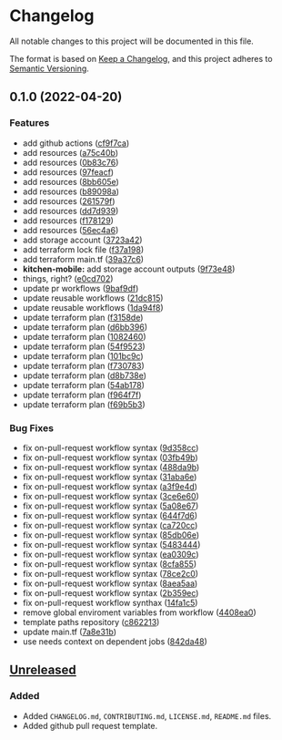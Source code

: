 # Changelog

All notable changes to this project will be documented in this file.

The format is based on [Keep a Changelog](https://keepachangelog.com/en/1.0.0/),
and this project adheres to [Semantic Versioning](https://semver.org/spec/v2.0.0.html).

## 0.1.0 (2022-04-20)


### Features

* add github actions ([cf9f7ca](https://github.com/filipefigueredo/blackcats/commit/cf9f7ca9a6d1d6631e65e1534e7f9554eac286a0))
* add resources ([a75c40b](https://github.com/filipefigueredo/blackcats/commit/a75c40b6fa22711c6bdc3ce30ee7f37726462a9f))
* add resources ([0b83c76](https://github.com/filipefigueredo/blackcats/commit/0b83c76c9c462000a24e1a89a731d8ed32df8425))
* add resources ([97feacf](https://github.com/filipefigueredo/blackcats/commit/97feacf738269290695139a4eb24a5a3bd15a6c5))
* add resources ([8bb605e](https://github.com/filipefigueredo/blackcats/commit/8bb605e3a8d8329a57c0432c92302aa2d8f4bd51))
* add resources ([b89098a](https://github.com/filipefigueredo/blackcats/commit/b89098a1c5471872fbe5539aa94d132f9655cb58))
* add resources ([261579f](https://github.com/filipefigueredo/blackcats/commit/261579fe979ba006e0ab6cd4c86ef3d7cd1d0ef7))
* add resources ([dd7d939](https://github.com/filipefigueredo/blackcats/commit/dd7d9390db2574adb22f9392ac8aca0305faca17))
* add resources ([f178129](https://github.com/filipefigueredo/blackcats/commit/f1781295a50fd54495caf6434e25e090f42b7a6c))
* add resources ([56ec4a6](https://github.com/filipefigueredo/blackcats/commit/56ec4a677e49e603c1c79d90e5ec6e511e886181))
* add storage account ([3723a42](https://github.com/filipefigueredo/blackcats/commit/3723a42c301941ba4a4457ddc20fb7313bb63222))
* add terraform lock file ([f37a198](https://github.com/filipefigueredo/blackcats/commit/f37a198bdad1e95371eb1b7914f24ad28370f458))
* add terraform main.tf ([39a37c6](https://github.com/filipefigueredo/blackcats/commit/39a37c67709dfc2f327efb052a289a6449381c47))
* **kitchen-mobile:** add storage account outputs ([9f73e48](https://github.com/filipefigueredo/blackcats/commit/9f73e48303f8e2f8955fbd05706fd67a641b73ee))
* things, right? ([e0cd702](https://github.com/filipefigueredo/blackcats/commit/e0cd702071d3b8363125f7e68c81b86fc734cafa))
* update pr workflows ([9baf9df](https://github.com/filipefigueredo/blackcats/commit/9baf9dfde0395792f137be89e053a72068c7f11f))
* update reusable workflows ([21dc815](https://github.com/filipefigueredo/blackcats/commit/21dc8151b3ed203ed523e6f743bc90b8e540b36b))
* update reusable workflows ([1da94f8](https://github.com/filipefigueredo/blackcats/commit/1da94f812f21489d23f3e358c0f61d8fe8246d22))
* update terraform plan ([f3158de](https://github.com/filipefigueredo/blackcats/commit/f3158de037f13681fbd4967dc3790169fe455396))
* update terraform plan ([d6bb396](https://github.com/filipefigueredo/blackcats/commit/d6bb396b4ffe3afb98235f903fedc7619d4d8068))
* update terraform plan ([1082460](https://github.com/filipefigueredo/blackcats/commit/1082460e358118b9e68d05189999e2c517fa3087))
* update terraform plan ([54f9523](https://github.com/filipefigueredo/blackcats/commit/54f9523b9cac287bfcb597b186dfe26a0db50912))
* update terraform plan ([101bc9c](https://github.com/filipefigueredo/blackcats/commit/101bc9c93065d7484f476659ec012254fa5554e9))
* update terraform plan ([f730783](https://github.com/filipefigueredo/blackcats/commit/f730783260f4f840d2d58c3c97f675c46f686ffe))
* update terraform plan ([d8b738e](https://github.com/filipefigueredo/blackcats/commit/d8b738e10feb36220856318f73e7d723fa7934b4))
* update terraform plan ([54ab178](https://github.com/filipefigueredo/blackcats/commit/54ab1785f97d76ebfb257025fb43bc27e98de9e4))
* update terraform plan ([f964f7f](https://github.com/filipefigueredo/blackcats/commit/f964f7fcc9cd8e430162c91a1e93c20efae4a5b6))
* update terraform plan ([f69b5b3](https://github.com/filipefigueredo/blackcats/commit/f69b5b3977e8b08b5f35d86436e5e7cc3aa54a0d))


### Bug Fixes

* fix on-pull-request workflow syntax ([9d358cc](https://github.com/filipefigueredo/blackcats/commit/9d358cc72c34c1ef581f4731305fc28920e1f754))
* fix on-pull-request workflow syntax ([03fb49b](https://github.com/filipefigueredo/blackcats/commit/03fb49b694421154b608c7329d7c5af0235ac148))
* fix on-pull-request workflow syntax ([488da9b](https://github.com/filipefigueredo/blackcats/commit/488da9beff7db811842a40307029de0a959b1b7d))
* fix on-pull-request workflow syntax ([31aba6e](https://github.com/filipefigueredo/blackcats/commit/31aba6e3763932fa262f8150d22fcbddbfd338f2))
* fix on-pull-request workflow syntax ([a3f9e4d](https://github.com/filipefigueredo/blackcats/commit/a3f9e4d40aa37cc5d031074bf3144ff6e6c9e798))
* fix on-pull-request workflow syntax ([3ce6e60](https://github.com/filipefigueredo/blackcats/commit/3ce6e60e9968a8b8db0f182ec29970742a85bc18))
* fix on-pull-request workflow syntax ([5a08e67](https://github.com/filipefigueredo/blackcats/commit/5a08e678bf3a8734d316e6ccbeaa395dc31a1bf7))
* fix on-pull-request workflow syntax ([644f7d6](https://github.com/filipefigueredo/blackcats/commit/644f7d67de86d357510826837d4ba76752f1b57a))
* fix on-pull-request workflow syntax ([ca720cc](https://github.com/filipefigueredo/blackcats/commit/ca720ccd68c13845775395ff79b19f3ed61bbc8b))
* fix on-pull-request workflow syntax ([85db06e](https://github.com/filipefigueredo/blackcats/commit/85db06ec77726442abbd1a269a148169d7b665e7))
* fix on-pull-request workflow syntax ([5483444](https://github.com/filipefigueredo/blackcats/commit/54834448e38045639391c4d0da21a1965c8e1127))
* fix on-pull-request workflow syntax ([ea0309c](https://github.com/filipefigueredo/blackcats/commit/ea0309c3bad7d9865601cf5218c78b7e29c70879))
* fix on-pull-request workflow syntax ([8cfa855](https://github.com/filipefigueredo/blackcats/commit/8cfa855b5fc0bcde977c4e3969d08351b36fde11))
* fix on-pull-request workflow syntax ([78ce2c0](https://github.com/filipefigueredo/blackcats/commit/78ce2c03c2b7773c20e94b64b0b9f09d35ee866c))
* fix on-pull-request workflow syntax ([8aea5aa](https://github.com/filipefigueredo/blackcats/commit/8aea5aa53674604d8b1b90d6e60d95013884d516))
* fix on-pull-request workflow syntax ([2b359ec](https://github.com/filipefigueredo/blackcats/commit/2b359ece390aa0a8695fa974bc58ab00b2f439b2))
* fix on-pull-request workflow synthax ([14fa1c5](https://github.com/filipefigueredo/blackcats/commit/14fa1c5ff49310727df4037a17cb25d58a8f1153))
* remove global enviroment variables from workflow ([4408ea0](https://github.com/filipefigueredo/blackcats/commit/4408ea02b8dcc6492f6d67aae92abdf69bce4040))
* template paths repository ([c862213](https://github.com/filipefigueredo/blackcats/commit/c862213fbd472174303d36dcd80261011e757b2a))
* update main.tf ([7a8e31b](https://github.com/filipefigueredo/blackcats/commit/7a8e31b746e0fe9352f90d30ac92f254e459245c))
* use needs context on dependent jobs ([842da48](https://github.com/filipefigueredo/blackcats/commit/842da48b6cf8645305131b1cf3d2dc7d1de9147b))

## [Unreleased]

### Added

- Added `CHANGELOG.md`, `CONTRIBUTING.md`, `LICENSE.md`, `README.md` files.
- Added github pull request template.

[unreleased]: https://github.com/Nmbrs/demo-tf-multirepo-bdd
